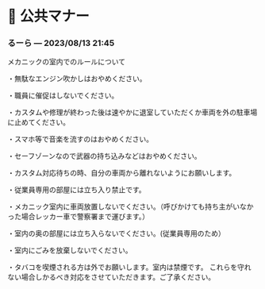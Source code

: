 # 📙 公共マナー

### るーら _—_ 2023/08/13 21:45

メカニックの室内でのルールについて

&#x20;・無駄なエンジン吹かしはおやめください。&#x20;

・職員に催促はしないでください。&#x20;

・カスタムや修理が終わった後は速やかに退室していただくか車両を外の駐車場に止めてください。&#x20;

・スマホ等で音楽を流すのはおやめください。

&#x20;・セーフゾーンなので武器の持ち込みなどはおやめください。&#x20;

・カスタム対応待ちの時、自分の車両から離れないようにお願いします。&#x20;

・従業員専用の部屋には立ち入り禁止です。

&#x20;・メカニック室内に車両放置しないでください。（呼びかけても持ち主がいなかった場合レッカー車で警察署まで運びます。）&#x20;

・室内の奥の部屋には立ち入らないでください。(従業員専用のため）&#x20;

・室内にごみを放棄しないでください。

&#x20;・タバコを喫煙される方は外でお願いします。室内は禁煙です。 これらを守れない場合しかるべき対応をさせていただきます。ご了承ください。
